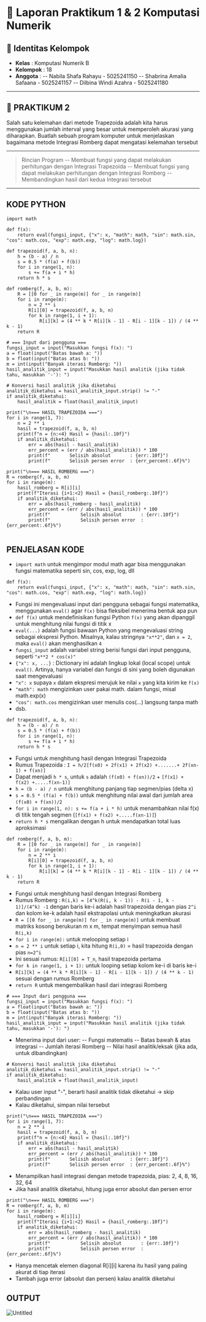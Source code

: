 
# 🧾 Laporan Praktikum 1 & 2 Komputasi Numerik

## 👤 Identitas Kelompok

- **Kelas**   : Komputasi Numerik B
- **Kelompok** : 18
- **Anggota** :
-- Nabila Shafa Rahayu - 5025241150
-- Shabrina Amalia Safaana - 5025241157
-- Dilbina Windi Azahra - 5025241180

---

## 📌 PRAKTIKUM 2

Salah satu kelemahan dari metode Trapezoida adalah kita harus menggunakan jumlah interval yang besar untuk memperoleh akurasi yang diharapkan. Buatlah sebuah program komputer untuk menjelaskan bagaimana metode Integrasi Romberg dapat mengatasi kelemahan tersebut

---
> Rincian Program
-- Membuat fungsi yang dapat melakukan perhitungan dengan Integrasi Trapezoida
-- Membuat fungsi yang dapat melakukan perhitungan dengan Integrasi Romberg
-- Membandingkan hasil dari kedua Integrasi tersebut

---


## KODE PYTHON

```
import math

def f(x):
    return eval(fungsi_input, {"x": x, "math": math, "sin": math.sin, "cos": math.cos, "exp": math.exp, "log": math.log})

def trapezoid(f, a, b, n):
    h = (b - a) / n
    s = 0.5 * (f(a) + f(b))
    for i in range(1, n):
        s += f(a + i * h)
    return h * s

def romberg(f, a, b, m):
    R = [[0 for _ in range(m)] for _ in range(m)]
    for i in range(m):
        n = 2 ** i
        R[i][0] = trapezoid(f, a, b, n)
        for k in range(1, i + 1):
            R[i][k] = (4 ** k * R[i][k - 1] - R[i - 1][k - 1]) / (4 ** k - 1)
    return R

# === Input dari pengguna ===
fungsi_input = input("Masukkan fungsi f(x): ")
a = float(input("Batas bawah a: "))
b = float(input("Batas atas b: "))
m = int(input("Banyak iterasi Romberg: "))
hasil_analitik_input = input("Masukkan hasil analitik (jika tidak tahu, masukkan '-'): ")

# Konversi hasil analitik jika diketahui
analitik_diketahui = hasil_analitik_input.strip() != "-"
if analitik_diketahui:
    hasil_analitik = float(hasil_analitik_input)

print("\n=== HASIL TRAPEZOIDA ===")
for i in range(1, 7):
    n = 2 ** i
    hasil = trapezoid(f, a, b, n)
    print(f"n = {n:<4} Hasil = {hasil:.10f}")
    if analitik_diketahui:
        err = abs(hasil - hasil_analitik)
        err_percent = (err / abs(hasil_analitik)) * 100
        print(f"       Selisih absolut       : {err:.10f}")
        print(f"       Selisih persen error  : {err_percent:.6f}%")

print("\n=== HASIL ROMBERG ===")
R = romberg(f, a, b, m)
for i in range(m):
    hasil_romberg = R[i][i]
    print(f"Iterasi {i+1:<2} Hasil = {hasil_romberg:.10f}")
    if analitik_diketahui:
        err = abs(hasil_romberg - hasil_analitik)
        err_percent = (err / abs(hasil_analitik)) * 100
        print(f"           Selisih absolut       : {err:.10f}")
        print(f"           Selisih persen error  : {err_percent:.6f}%")
        
```
## PENJELASAN KODE
- `import math` untuk mengimpor modul math agar bisa menggunakan fungsi matematika seperti sin, cos, exp, log, dll

```
def f(x):
    return eval(fungsi_input, {"x": x, "math": math, "sin": math.sin, "cos": math.cos, "exp": math.exp, "log": math.log})
```
- Fungsi ini mengevaluasi input dari pengguna sebagai fungsi matematika, menggunakan `eval()` agar `f(x)` bisa fleksibel menerima bentuk apa pun
- `def f(x)` untuk mendefinisikan fungsi Python `f(x)` yang akan dipanggil untuk menghitung nilai fungsi di titik x
- `eval(...)` adalah fungsi bawaan Python yang mengevaluasi string sebagai ekspresi Python. Misalnya, kalau stringnya `"x**2"`, dan `x = 2`, maka `eval()` akan menghasilkan `4`
- `fungsi_input` adalah variabel string berisi fungsi dari input pengguna, seperti `"x**2 * cos(x)"`
- `{"x": x, ...}` : Dictionary ini adalah lingkup lokal (local scope) untuk `eval()`. Artinya, hanya variabel dan fungsi di sini yang boleh digunakan saat mengevaluasi
- `"x": x` supaya `x` dalam ekspresi merujuk ke nilai `x` yang kita kirim ke `f(x)`
- `"math": math` mengizinkan user pakai math. dalam fungsi, misal math.exp(x)
- `"cos": math.cos`	mengizinkan user menulis cos(...) langsung tanpa math
- dsb.
```
def trapezoid(f, a, b, n):
    h = (b - a) / n
    s = 0.5 * (f(a) + f(b))
    for i in range(1, n):
        s += f(a + i * h)
    return h * s
```
- Fungsi untuk menghitung hasil dengan Integrasi Trapezoida
- Rumus Trapezoida : `I = h/2[f(x0) + 2f(x1) + 2f(x2) +.......+ 2f(xn-1) + f(xn)]`
- Dapat menjadi `h * s`, untuk `s` adalah `(f(x0) + f(xn))/2` + `[f(x1) + f(x2) +.....f(xn-1)]`
- `h = (b - a) / n` untuk menghitung panjang tiap segmen/pias (delta x)
- `s = 0.5 * (f(a) + f(b))` untuk menghitung nilai awal dari jumlah area `(f(x0) + f(xn))/2`
- `for i in range(1, n): s += f(a + i * h)` untuk menambahkan nilai f(x) di titik tengah segmen (`[f(x1) + f(x2) +.....f(xn-1)]`)
- `return h * s` mengalikan dengan h untuk mendapatkan total luas aproksimasi

```
def romberg(f, a, b, m):
    R = [[0 for _ in range(m)] for _ in range(m)]
    for i in range(m):
        n = 2 ** i
        R[i][0] = trapezoid(f, a, b, n)
        for k in range(1, i + 1):
            R[i][k] = (4 ** k * R[i][k - 1] - R[i - 1][k - 1]) / (4 ** k - 1)
    return R
```
- Fungsi untuk menghitung hasil dengan Integrasi Romberg
- Rumus Romberg : `R(i,k) = [4^k(R(i, k - 1)) - R(i - 1, k - 1)]/(4^k) -1` dengan baris ke-i adalah hasil trapezoida dengan pias `2^i` dan kolom ke-k adalah hasil ekstrapolasi untuk meningkatkan akurasi
- `R = [[0 for _ in range(m)] for _ in range(m)]` untuk membuat matriks kosong berukuran m x m, tempat menyimpan semua hasil `R(i,k)`
-  `for i in range(m):` untuk melooping setiap i
-  `n = 2 ** i` untuk setiap i, kita hitung `R(i,0)` = hasil trapezoida dengan pias `n=2^i`
-  Ini sesuai rumus: `R[i][0] = T_n`, hasil trapezoida pertama
-  `for k in range(1, i + 1):` untuk looping setiap kolom ke-i di baris ke-i
- `R[i][k] = (4 ** k * R[i][k - 1] - R[i - 1][k - 1]) / (4 ** k - 1)` sesuai dengan rumus Romberg 
- `return R` untuk mengembalikan hasil dari integrasi Romberg

```
# === Input dari pengguna ===
fungsi_input = input("Masukkan fungsi f(x): ")
a = float(input("Batas bawah a: "))
b = float(input("Batas atas b: "))
m = int(input("Banyak iterasi Romberg: "))
hasil_analitik_input = input("Masukkan hasil analitik (jika tidak tahu, masukkan '-'): ")
```
- Menerima input dari user:
-- Fungsi matematis
-- Batas bawah & atas integrasi
-- Jumlah iterasi Romberg
-- Nilai hasil analitik/eksak (jika ada, untuk dibandingkan)

```
# Konversi hasil analitik jika diketahui
analitik_diketahui = hasil_analitik_input.strip() != "-"
if analitik_diketahui:
    hasil_analitik = float(hasil_analitik_input)
```
- Kalau user input "-", berarti hasil analitik tidak diketahui → skip perbandingan
- Kalau diketahui, simpan nilai tersebut

```
print("\n=== HASIL TRAPEZOIDA ===")
for i in range(1, 7):
    n = 2 ** i
    hasil = trapezoid(f, a, b, n)
    print(f"n = {n:<4} Hasil = {hasil:.10f}")
    if analitik_diketahui:
        err = abs(hasil - hasil_analitik)
        err_percent = (err / abs(hasil_analitik)) * 100
        print(f"       Selisih absolut       : {err:.10f}")
        print(f"       Selisih persen error  : {err_percent:.6f}%")
```
- Menampilkan hasil integrasi dengan metode trapezoida, pias: 2, 4, 8, 16, 32, 64
- Jika hasil analitik diketahui, hitung juga error absolut dan persen error

```
print("\n=== HASIL ROMBERG ===")
R = romberg(f, a, b, m)
for i in range(m):
    hasil_romberg = R[i][i]
    print(f"Iterasi {i+1:<2} Hasil = {hasil_romberg:.10f}")
    if analitik_diketahui:
        err = abs(hasil_romberg - hasil_analitik)
        err_percent = (err / abs(hasil_analitik)) * 100
        print(f"           Selisih absolut       : {err:.10f}")
        print(f"           Selisih persen error  : {err_percent:.6f}%")
```
- Hanya mencetak elemen diagonal R[i][i] karena itu hasil yang paling akurat di tiap iterasi
- Tambah juga error (absolut dan persen) kalau analitik diketahui

## OUTPUT

![Untitled](https://github.com/user-attachments/assets/f340a775-4ea6-4588-87c6-e43754407d62)
